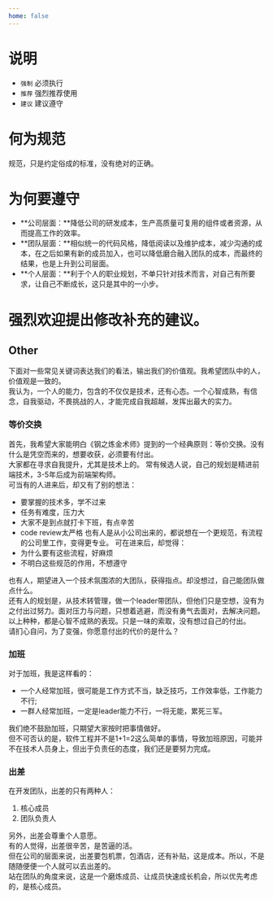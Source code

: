 ```yaml
---
home: false
---
```


# 说明
* `强制` 必须执行
* `推荐` 强烈推荐使用
* `建议` 建议遵守

# 何为规范
规范，只是约定俗成的标准，没有绝对的正确。

# 为何要遵守
* **公司层面：**降低公司的研发成本，生产高质量可复用的组件或者资源，从而提高工作的效率。
* **团队层面：**相似统一的代码风格，降低阅读以及维护成本，减少沟通的成本，在之后如果有新的成员加入，也可以降低磨合融入团队的成本，而最终的结果，也是上升到公司层面。
* **个人层面：**利于个人的职业规划，不单只针对技术而言，对自己有所要求，让自己不断成长，这只是其中的一小步。

# 强烈欢迎提出修改补充的建议。

## Other
下面对一些常见关键词表达我们的看法，输出我们的价值观。我希望团队中的人，价值观是一致的。<br/>
我认为，一个人的能力，包含的不仅仅是技术，还有心态。一个心智成熟，有信念，自我驱动，不畏挑战的人，才能完成自我超越，发挥出最大的实力。

### 等价交换
首先，我希望大家能明白《钢之炼金术师》提到的一个经典原则：等价交换。没有什么是凭空而来的，想要收获，必须要有付出。<br/>
大家都在寻求自我提升，尤其是技术上的。 常有候选人说，自己的规划是精进前端技术，3-5年后成为前端架构师。<br/>
可当有的人进来后，却又有了别的想法：<br/>
* 要掌握的技术多，学不过来
* 任务有难度，压力大
* 大家不是到点就打卡下班，有点辛苦
* code review太严格
也有人是从小公司出来的，都说想在一个更规范，有流程的公司里工作，变得更专业。
可在进来后，却觉得：
* 为什么要有这些流程，好麻烦
* 不明白这些规范的作用，不想遵守

也有人，期望进入一个技术氛围浓的大团队，获得指点。却没想过，自己能团队做点什么。<br/>
还有人的规划是，从技术转管理，做一个leader带团队，但他们只是空想，没有为之付出过努力。面对压力与问题，只想着逃避，而没有勇气去面对，去解决问题。<br/>
以上种种，都是心智不成熟的表现。只是一味的索取，没有想过自己的付出。<br/>
请扪心自问，为了变强，你愿意付出的代价的是什么？<br/>

### 加班
对于加班，我是这样看的：
* 一个人经常加班，很可能是工作方式不当，缺乏技巧，工作效率低，工作能力不行;
* 一群人经常加班，一定是leader能力不行，一将无能，累死三军。


我们绝不鼓励加班，只期望大家按时把事情做好。<br/>
但不可否认的是，软件工程并不是1+1=2这么简单的事情，导致加班原因，可能并不在技术人员身上，但出于负责任的态度，我们还是要努力完成。<br/>

### 出差
在开发团队，出差的只有两种人：
1. 核心成员
2. 团队负责人

另外，出差会尊重个人意愿。<br/>
有的人觉得，出差很辛苦，是苦逼的活。<br/>
但在公司的层面来说，出差要包机票，包酒店，还有补贴，这是成本。所以，不是随随便便一个人就可以去出差的。<br/>
站在团队的角度来说，这是一个磨炼成员、让成员快速成长机会，所以优先考虑的，是核心成员。<br/>